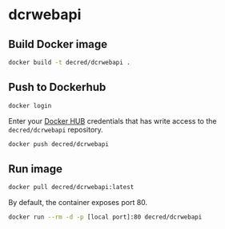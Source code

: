 # dcrwebapi


## Build Docker image

```sh
docker build -t decred/dcrwebapi .
```

## Push to Dockerhub

```sh
docker login
```

Enter your [Docker HUB](https://hub.docker.com/) credentials that has write access to the `decred/dcrwebapi` repository.

```sh
docker push decred/dcrwebapi
```

## Run image

```sh
docker pull decred/dcrwebapi:latest
```
By default, the container exposes port 80.

```sh
docker run --rm -d -p [local port]:80 decred/dcrwebapi
```
